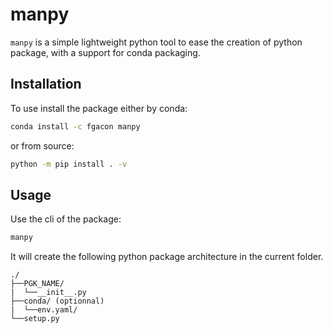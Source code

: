 # manpy

`manpy` is a simple lightweight python tool to ease the creation of python package, with a support for conda packaging.


## Installation

To use install the package either by conda:
```bash
conda install -c fgacon manpy
```

or from source:
```bash
python -m pip install . -v
```

## Usage
Use the cli of the package:
```bash
manpy
```
It will create the following python package architecture in the current folder.

```
./
├──PGK_NAME/
|  └──__init__.py
├──conda/ (optionnal)
|  └──env.yaml/
└──setup.py
```
